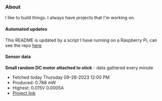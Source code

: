 ### About
I like to build things. I always have projects that I'm working on.

#### Automated updates
This README is updated by a script I have running on a Raspberry Pi, can see the repo [here](https://github.com/jdc-cunningham/raspi-git-repo-updater).

#### Sensor data


**Small random DC motor attached to stick** - data gathered every minute
- Fetched today Thursday 09-28-2023 12:00 PM
- Produced: 0.788 mW
- Highest: 0.015V 0.0005A
- [Project link](https://github.com/jdc-cunningham/turbine-raspi)